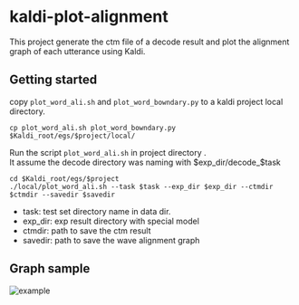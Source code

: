 # kaldi-plot-alignment
This project generate the ctm file of a decode result and plot the alignment graph of each utterance using Kaldi.

## Getting started
copy `plot_word_ali.sh` and `plot_word_bowndary.py` to a kaldi project local directory.
```
cp plot_word_ali.sh plot_word_bowndary.py $Kaldi_root/egs/$project/local/
```

Run the script `plot_word_ali.sh` in project directory .  
It assume the decode directory was naming with $exp_dir/decode_$task 
```
cd $Kaldi_root/egs/$project 
./local/plot_word_ali.sh --task $task --exp_dir $exp_dir --ctmdir $ctmdir --savedir $savedir
```
- task: test set directory name in data dir.
- exp_dir: exp result directory with special model
- ctmdir: path to save the ctm result
- savedir: path to save the wave alignment graph

## Graph sample
![example](https://i.imgur.com/yzMUTns.png)
